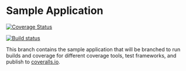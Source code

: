 Sample Application
==================

[![Coverage Status](https://coveralls.io/repos/github/petrspelos/appveyor-playground/badge.svg?branch=master)](https://coveralls.io/github/petrspelos/appveyor-playground?branch=master)

[![Build status](https://ci.appveyor.com/api/projects/status/2e84mns9cn5c6bve?svg=true)](https://ci.appveyor.com/project/petrspelos/appveyor-playground)


This branch contains the sample application that will be branched to run builds and coverage for
different coverage tools, test frameworks, and publish to [coveralls.io](https://coveralls.io/).
